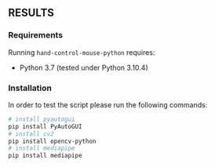 ## RESULTS


### Requirements
Running `hand-control-mouse-python` requires:
* Python 3.7 (tested under Python 3.10.4)

### Installation
In order to test the script please run the following commands:
```sh
# install pyautogui
pip install PyAutoGUI
# install cv2
pip install opencv-python
# install mediapipe
pip install mediapipe
```
